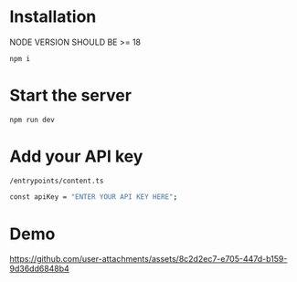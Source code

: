 # Installation
 NODE VERSION SHOULD BE >= 18
 <br>
 ```bash
 npm i
```
# Start the server 
```bash
npm run dev
```
# Add your API key
```bash
/entrypoints/content.ts

const apiKey = "ENTER YOUR API KEY HERE";
```

# Demo 


https://github.com/user-attachments/assets/8c2d2ec7-e705-447d-b159-9d36dd6848b4

